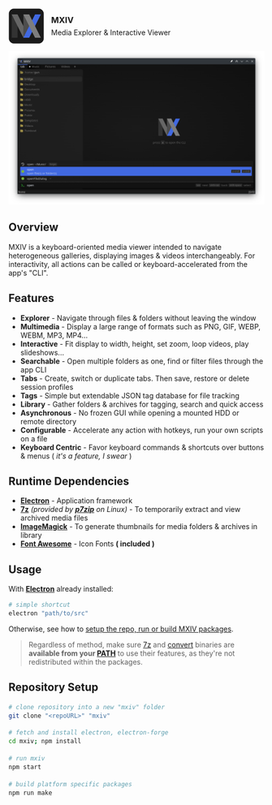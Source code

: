 <!-- header -->
<div style="display: flex; gap: 1em; align-items:center;">
  <img src="./src/icons/mxiv.png" style="height: 5em">
  <div>
    <h3 style="line-height: 0"><strong>MXIV</strong></h3>
    <p>Media Explorer & Interactive Viewer</p>
  </div>
</div>

![cover]

## Overview

MXIV is a keyboard-oriented media viewer intended to navigate heterogeneous galleries, displaying images & videos interchangeably. For interactivity, all actions can be called or keyboard-accelerated from the app's "CLI".

## Features

- **Explorer** - Navigate through files & folders without leaving the window
- **Multimedia** - Display a large range of formats such as PNG, GIF, WEBP, WEBM, MP3, MP4...
- **Interactive** - Fit display to width, height, set zoom, loop videos, play slideshows...
- **Searchable** - Open multiple folders as one, find or filter files through the app CLI
- **Tabs** - Create, switch or duplicate tabs. Then save, restore or delete session profiles
- **Tags** - Simple but extendable JSON tag database for file tracking
- **Library** - Gather folders & archives for tagging, search and quick access
- **Asynchronous** - No frozen GUI while opening a mounted HDD or remote directory
- **Configurable** - Accelerate any action with hotkeys, run your own scripts on a file
- **Keyboard Centric** - Favor keyboard commands & shortcuts over buttons & menus ( *it's a feature, I swear* )

## Runtime Dependencies

- [**Electron**][1] - Application framework
- [**7z**][2] _(provided by [**p7zip**][3] on Linux)_ - To temporarily extract and view archived media files
- [**ImageMagick**][4] - To generate thumbnails for media folders & archives in library
- [**Font Awesome**][5] - Icon Fonts **( included )** 

## Usage

With [**Electron**][1] already installed:

```bash
# simple shortcut
electron "path/to/src"
```

Otherwise, see how to [setup the repo, run or build MXIV packages](#repository-setup).

<!-- Not serving releases yet :P
Loosely packaged binaries are available in the [**Releases**](releases) section.

---

However, if you **already** have [**Electron**][1] installed **or want to package MXIV yourself**, just download the source archive and create a **shortcut** pointing electron to where you extracted it:
```bash
# mxiv shortcut file
electron "<path to your extracted mxiv archive>" 
```
 -->
> Regardless of method, make sure [7z][2] and [convert][4] binaries are **available from your [PATH][6]** to use their features, as they're not redistributed within the packages.

## Repository Setup

```bash
# clone repository into a new "mxiv" folder
git clone "<repoURL>" "mxiv"

# fetch and install electron, electron-forge
cd mxiv; npm install

# run mxiv
npm start

# build platform specific packages
npm run make
```

<!-- links -->
[1]: www.electronjs.org
[2]: www.7-zip.org
[3]: github.com/p7zip-project/p7zip
[4]: imagemagick.org
[5]: fontawesome.com
[6]: en.wikipedia.org/wiki/PATH_(variable)
[icon]: ./src/icons/mxiv.png
[cover]: ./cover.png